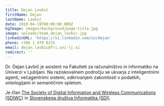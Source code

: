 ```yaml
---
title: Dejan Lavbič
firstName: Dejan
lastName: Lavbič
date: 2019-04-19T00:00:00.000Z
bgImage: images/background/page-title.jpg
image: uploads/team_dejan_lavbic.jpg
linkedinURL: 'https://si.linkedin.com/in/dejan'
phone: +386 1 479 8233
email: dejan.lavbic@fri.uni-lj.si
redirect: ''
---
```

Dr. Dejan Lavbič je asistent na Fakulteti za računalništvo in informatiko na Univerzi v Ljubljani. Na raziskovalnem področju se ukvarja z inteligentnimi agenti, večagentnimi sistemi, odkrivanjem zakonitosti v podatkih, ontologijami in semantičnim spletom.

Je član [The Society of Digital Information and Wireless Communications (SDIWC)](https://sdiwc.net/) in [Slovenskega društva Informatika (SDI)](https://www.drustvo-informatika.si/).

